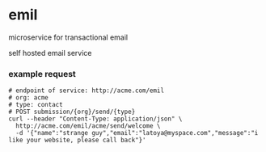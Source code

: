 # emil

microservice for transactional email

self hosted email service

### example request

    # endpoint of service: http://acme.com/emil
    # org: acme
    # type: contact
    # POST submission/{org}/send/{type}
    curl --header "Content-Type: application/json" \
      http://acme.com/emil/acme/send/welcome \
      -d '{"name":"strange guy","email":"latoya@myspace.com","message":"i like your website, please call back"}'

